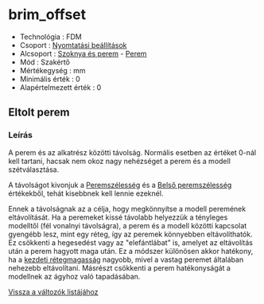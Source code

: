 # brim\_offset

* Technológia : FDM
* Csoport : [Nyomtatási beállítások](../../konfig/print_settings.md)
* Alcsoport : [Szoknya és perem](../../konfig/print_settings.md#szoknya-es-perem) - [Perem](../../konfig/print_settings.md#perem)
* Mód : Szakértő
* Mértékegység : mm
* Minimális érték :  0
* Alapértelmezett érték : 0

## Eltolt perem

### Leírás

A perem és az alkatrész közötti távolság. Normális esetben az értéket 0-nál kell tartani, hacsak nem okoz nagy nehézséget a perem és a modell szétválasztása.

A távolságot kivonjuk a [Peremszélesség](brim_width.md) és a [Belső peremszélesség](brim_width_interior.md) értékekből, tehát kisebbnek kell lennie ezeknél.

Ennek a távolságnak az a célja, hogy megkönnyítse a modell peremének eltávolítását. Ha a peremeket kissé távolabb helyezzük a tényleges modelltől \(fél vonalnyi távolságra\), a perem és a modell közötti kapcsolat gyengébb lesz, mint egy réteg, így az peremek könnyebben eltávolíthatók. Ez csökkenti a hegesedést vagy az "elefántlábat" is, amelyet az eltávolítás után a perem hagyott maga után. Ez a módszer különösen akkor hatékony, ha a [kezdeti rétegmagasság](initial_layer_height.md) nagyobb, mivel a vastag peremet általában nehezebb eltávolítani. Másrészt csökkenti a perem hatékonyságát a modellnek az ágyhoz való tapadásában.

[Vissza a változók listájához](./)

